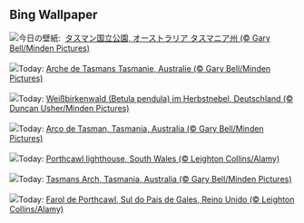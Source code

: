 ## Bing Wallpaper
![](https://www.bing.com/th?id=OHR.TasmansArch_JA-JP4122919606_UHD.jpg&w=1000)今日の壁紙: &nbsp;[タスマン国立公園, オーストラリア タスマニア州 (© Gary Bell/Minden Pictures)](https://www.bing.com/th?id=OHR.TasmansArch_JA-JP4122919606_UHD.jpg)
<br><br/>
![](https://www.bing.com/th?id=OHR.TasmansArch_FR-FR3887612340_UHD.jpg&w=1000)Today: [Arche de Tasmans Tasmanie, Australie (© Gary Bell/Minden Pictures)](https://www.bing.com/th?id=OHR.TasmansArch_FR-FR3887612340_UHD.jpg)
<br><br/>
![](https://www.bing.com/th?id=OHR.GermanyEuropeanWhiteBirchAutumn_DE-DE4170358667_UHD.jpg&w=1000)Today: [Weißbirkenwald (Betula pendula) im Herbstnebel, Deutschland (© Duncan Usher/Minden Pictures)](https://www.bing.com/th?id=OHR.GermanyEuropeanWhiteBirchAutumn_DE-DE4170358667_UHD.jpg)
<br><br/>
![](https://www.bing.com/th?id=OHR.TasmansArch_ES-ES1772649926_UHD.jpg&w=1000)Today: [Arco de Tasman, Tasmania, Australia (© Gary Bell/Minden Pictures)](https://www.bing.com/th?id=OHR.TasmansArch_ES-ES1772649926_UHD.jpg)
<br><br/>
![](https://www.bing.com/th?id=OHR.PorthcawlLighthouse_EN-GB6491276513_UHD.jpg&w=1000)Today: [Porthcawl lighthouse, South Wales (© Leighton Collins/Alamy)](https://www.bing.com/th?id=OHR.PorthcawlLighthouse_EN-GB6491276513_UHD.jpg)
<br><br/>
![](https://www.bing.com/th?id=OHR.TasmansArch_IT-IT6908661148_UHD.jpg&w=1000)Today: [Tasmans Arch, Tasmania, Australia (© Gary Bell/Minden Pictures)](https://www.bing.com/th?id=OHR.TasmansArch_IT-IT6908661148_UHD.jpg)
<br><br/>
![](https://www.bing.com/th?id=OHR.PorthcawlLighthouse_PT-BR8599692510_UHD.jpg&w=1000)Today: [Farol de Porthcawl, Sul do País de Gales, Reino Unido (© Leighton Collins/Alamy)](https://www.bing.com/th?id=OHR.PorthcawlLighthouse_PT-BR8599692510_UHD.jpg)
<br><br/>
